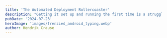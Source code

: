 ```yaml
---
title: 'The Automated Deployment Rollercoaster'
description: "Getting it set up and running the first time is a struggle. When it works it seems like the greatest thing the world has ever seen. And when it breaks you're having a nightmare week."
pubDate: '2024-07-23'
heroImage: 'images/frenzied_android_typing.webp'
author: Hendrik Crause
---
```

